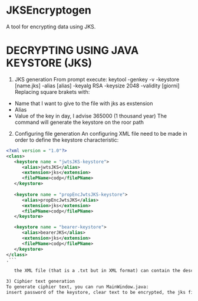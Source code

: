 # JKSEncryptogen
A tool for encrypting data using JKS.

# DECRYPTING USING JAVA KEYSTORE (JKS)

1) JKS generation
From prompt execute:
keytool -genkey -v -keystore [name.jks] -alias [alias] -keyalg RSA -keysize 2048 -validity [giorni]
Replacing square brakets with:
-	Name that I want to give to the file with jks as exstension
-	Alias
-	Value of the key in day, I advise 365000 (1 thousand year)
The command will generate the keystore on the roor path

2) Configuring file generation
An configuring XML file need to be made in order to define the keystore characteristic:

```xml
<?xml version = "1.0"?>
<class>
   <keystore name = "jwtsJKS-keystore">
      <alias>jwtsJKS</alias>
      <extension>jks</extension>
      <filePName>codp</filePName>
   </keystore>
   
   <keystore name = "propEncJwtsJKS-keystore">
      <alias>propEncJwtsJKS</alias>
      <extension>jks</extension>
      <filePName>codp</filePName>
   </keystore>

   <keystore name = "bearer-keystore">
      <alias>bearerJKS</alias>
      <extension>jks</extension>
      <filePName>codp</filePName>
   </keystore>
</class> 
.```

   the XML file (that is a .txt but in XML format) can contain the description of one or more jks to manage. It is important to define its name withour extension (keystore name), the alias, the extension and filePName. filePName is not mandatory, it indicates the name (including exstension) of the file that contains password to open the keystore, it can be null if you want to insert it directly on the code. Be careful! If you utilize it, the password must be crypted with another algorithm knew by the source code, maybe in Aes, in order to be decrited againwhen it is taken. Instead, it can be set "by hand" inside the code himself.

3) Ciphier text generation
To generate ciphier text, you can run MainWindow.java:
insert password of the keystore, clear text to be encrypted, the jks file. After that, click on "Generate". The encrypted text will be generated
